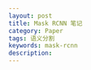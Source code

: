 ```yaml
---
layout: post
title: Mask RCNN 笔记
category: Paper
tags: 语义分割
keywords: mask-rcnn
description:
---
```


